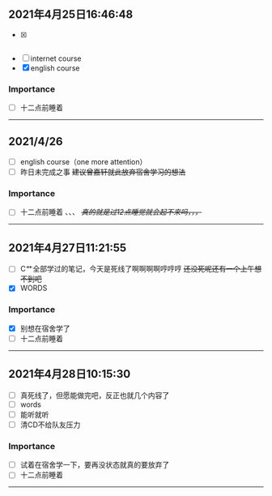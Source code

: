 ## 2021年4月25日16:46:48

- [x] ~~~表达式~~~与数据类型 ~~*表达式要做完了网络工程就没时间了*~~，其实一件都没有完成
- [ ] internet course
- [x] english course
### Importance
- [ ] 十二点前睡着
---
## 2021/4/26

- [ ] english course（one more attention）
- [ ] 昨日未完成之事
~~建议曾嘉轩就此放弃宿舍学习的想法~~
### Importance
- [ ] 十二点前睡着
、、、
~~*真的就是过12点睡觉就会起不来吗，，，*~~
---
## 2021年4月27日11:21:55

- [ ] C艹全部学过的笔记，今天是死线了啊啊啊啊哼哼哼 ~~还没死呢还有一个上午想不到吧~~
- [x] WORDS
### Importance
- [x] 别想在宿舍学了
- [ ] 十二点前睡着
---
## 2021年4月28日10:15:30
- [ ] 真死线了，但愿能做完吧，反正也就几个内容了
- [ ] words
- [ ] 能听就听
- [ ] 清CD不给队友压力

### Importance
- [ ] 试着在宿舍学一下，要再没状态就真的要放弃了
- [ ] 十二点前睡着
---